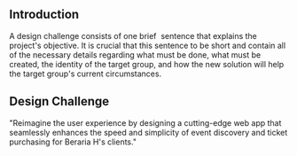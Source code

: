 ## Introduction
A design challenge consists of one brief  sentence that explains the project's objective. It is crucial that this sentence to be short and contain all of the necessary details regarding what must be done, what must be created, the identity of the target group, and how the new solution will help the target group's current circumstances.

## Design Challenge
"Reimagine the user experience by designing a cutting-edge web app that seamlessly enhances the speed and simplicity of event discovery and ticket purchasing for Beraria H's clients."